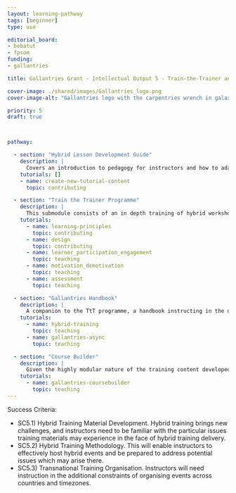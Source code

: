 ```yaml
---
layout: learning-pathway
tags: [beginner]
type: use

editorial_board:
- bebatut
- fpsom
funding:
- gallantries

title: Gallantries Grant - Intellectual Output 5 - Train-the-Trainer and mentoring programme

cover-image: ./shared/images/Gallantries_logo.png
cover-image-alt: "Gallantries logo with the carpentries wrench in galaxy 2 stripes 1 strip colour scheme."

priority: 5
draft: true



pathway:

  - section: "Hybrid Lesson Development Guide"
    description: |
      Covers an introduction to pedagogy for instructors and how to adapt training materials to hybrid methodology and key points and indicators that instructors should use when evaluating or adapting training materials to hybrid training delivery [SC5.1]
    tutorials: []
    - name: create-new-tutorial-content
      topic: contributing

  - section: "Train the Trainer Programme"
    description: |
      This submodule consists of an in depth training of hybrid workshop delivery methodology and risk management. We will base this on existing TtT programmes such as from Carpentries and ELIXIR due to our contact with both, using open methodology to ensure significant review of the materials before publication. This will be evaluated in the first round leveraging LTTAs for the new consortium members (INRAE, MNHN). These LTTAs are not included as a dedicated cost item in the budget, as they will be online and do not require travel for the learners. Lessons learned and feedback provided during this evaluation process will be integrated back into the TtT training module, before a second round of refinement in the mentorship period [SC5.2]
    tutorials:
      - name: learning-principles
        topic: contributing
      - name: design
        topic: contributing
      - name: learner_participation_engagement
        topic: teaching
      - name: motivation_demotivation
        topic: teaching
      - name: assessment
        topic: teaching

  - section: "Gallantries Handbook"
    description: |
      A companion to the TtT programme, a handbook instructing in the delivery of hybrid training workshops, including checklists for instructors, hosts, and staff involved in the delivery of such events. [SC5.1-3]
    tutorials:
      - name: hybrid-training
        topic: teaching
      - name: gallantries-async
        topic: teaching

  - section: "Course Builder"
    description: |
      Given the highly modular nature of the training content developed in IOs 1-4, the respective submodules can be combined and assembled into courses in different ways. Each submodule has defined prerequisite modules and suggested follow-up modules as well as a time estimate. This information can be used by instructors to "build" their own courses using these building blocks. To assist with this task, we will provide those instructors with a small web application for module selection and scheduling. [SC5.2-3]
    tutorials:
      - name: gallantries-coursebuilder
        topic: teaching
---
```


Success Criteria:

- SC5.1) Hybrid Training Material Development. Hybrid training brings new challenges, and instructors need to be familiar with the particular issues training materials may experience in the face of hybrid training delivery.
- SC5.2) Hybrid Training Methodology. This will enable instructors to effectively host hybrid events and be prepared to address potential issues which may arise there.
- SC5.3) Transnational Training Organisation. Instructors will need instruction in the additional constraints of organising events across countries and timezones.
